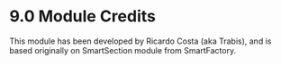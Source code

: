# 9.0 Module Credits

This module has been developed by Ricardo Costa (aka Trabis), and is based originally on SmartSection module from SmartFactory.